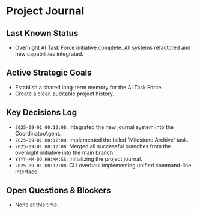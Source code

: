 # Project Journal

## Last Known Status
* Overnight AI Task Force initiative complete. All systems refactored and new capabilities integrated.


## Active Strategic Goals
- Establish a shared long-term memory for the AI Task Force.
- Create a clear, auditable project history.

## Key Decisions Log
- `2025-09-01 00:12:08`: Integrated the new journal system into the CoordinatorAgent.
- `2025-09-01 00:12:08`: Implemented the failed 'Milestone Archive' task.
- `2025-09-01 00:12:08`: Merged all successful branches from the overnight initiative into the main branch.
- `YYYY-MM-DD HH:MM:SS`: Initializing the project journal.
- `2025-09-01 00:12:08`: CLI overhaul implementing unified command-line interface.

## Open Questions & Blockers
- None at this time.
